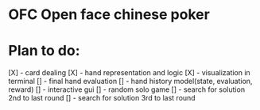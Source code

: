 # OFC Open face chinese poker 
#  Plan to do: 
[X] - card dealing
[X] - hand representation and logic
[X] - visualization in terminal
[] - final hand evaluation
[] - hand history model(state, evaluation, reward)
[] - interactive gui
[] - random solo game
[] - search for solution 2nd to last round
[] - search for solution 3rd to last round
